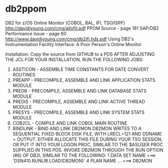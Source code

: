 # db2ppom
DB2 for z/OS Online Monitor (COBOL, BAL, IFI, TSO/ISPF)
http://davidjyoung.com/cmg/allofit.pdf PPOM Source - page 181
  SAP/DB2 Performance Issue - page 60
http://www.davidjyoung.com/cmg/db2ifi.hds.pdf
  Using DB2's Instrumentation Facility Interface: A Poor Person's Online Monitor

Installation: Copy the source from GITHUB to a PDS
AFTER ADJUSTING THE JCL FOR YOUR INSTALLATION, RUN THE FOLLOWING JOBS:
1) ASSTICON - ASSEMBLE TIME CONSTANTS FOR DATE CONVERT ROUTINES
2) PREAPP - PRECOMPILE, ASSEMBLE AND LINK APPLICATION STATS MODULE
3) PREDB - PRECOMPILE, ASSEMBLE AND LINK DATABASE STATS MODULE
4) PREDIS - PRECOMPILE, ASSEMBLE AND LINK ACTIVE THREAD MODULE
5) PRESYS - PRECOMPILE, ASSEMBLE AND LINK SYSTEM STATS MODULE
6) COB2CL - COMPILE AND LINK COBOL MAIN ROUTINE
7) BINDLINK - BIND AND LINK DB2MON
DB2MON WRITES TO A SEQUENTIAL FIXED BLOCK DISK FILE, WITH LRECL=121 AND
DDNAME = OUTPUT. EITHER ALLOCATE THIS FILE DURING YOUR TSO SESSION, OR
PUT IT INTO YOUR LOGON PROC, SIMILAR TO THE $ASUSER PROC SUPPLIED IN
THIS PDS.
INVOKE DB2MON THROUGH THE RUN OPTION (#6) OF DB2I, SIMILAR TO THE
FOLLOWING:
1 DATA SET NAME ===> 'DSN410.RUNLIB.LOAD(DB2MON)'
4 PLAN NAME ... ===> DB2MON
